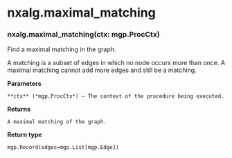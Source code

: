 # nxalg.maximal_matching


### nxalg.maximal_matching(ctx: mgp.ProcCtx)
Find a maximal matching in the graph.

A matching is a subset of edges in which no node occurs more than once.
A maximal matching cannot add more edges and still be a matching.


**Parameters**

    **ctx** (*mgp.ProcCtx*) – The context of the procedure being executed.



**Returns**

    A maximal matching of the graph.



**Return type**

    mgp.Record(edges=mgp.List[mgp.Edge])
